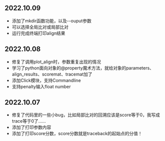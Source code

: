 ## 2022.10.09
- 添加了mkdir函数功能，以及--ouput参数
- 可以选择全局比对或局部比对
- 运行完成终端打印align结果

## 2022.10.08
- 修复了调用plot_align时，参数重复出现的情况
- 学习了python面向对象的@property魔术方法，就给对象的parameters、align_results、scoremat、tracemat加了
- 添加Click模块，支持Commandline
- 支持penalty输入float number

## 2022.10.07

* 修复了代码里的一些小bug，比如局部比对的回溯应该是score等于0，我写成trace等于0了……
* 添加了打印参数内容
* 添加了打印score分数，score分数就是traceback的起始点的分值！